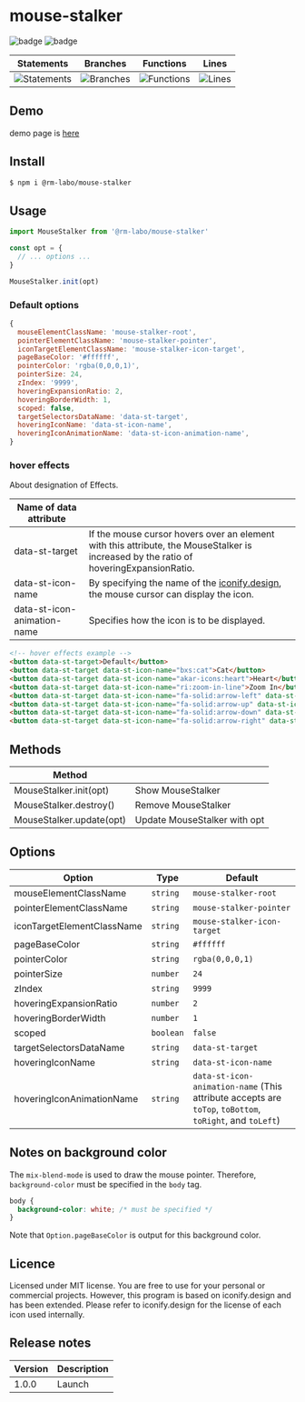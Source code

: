 # mouse-stalker

![badge](https://img.shields.io/badge/license-MIT-blue.svg?style=flat-square)
![badge](https://img.shields.io/badge/node-v16.14.2-green.svg?style=flat-square)

| Statements                  | Branches                | Functions                 | Lines             |
| --------------------------- | ----------------------- | ------------------------- | ----------------- |
| ![Statements](https://img.shields.io/badge/statements-6.89%25-red.svg?style=flat) | ![Branches](https://img.shields.io/badge/branches-13.33%25-red.svg?style=flat) | ![Functions](https://img.shields.io/badge/functions-3.33%25-red.svg?style=flat) | ![Lines](https://img.shields.io/badge/lines-6.66%25-red.svg?style=flat) |


## Demo

demo page is [here](http://rm-labo.github.io/mouse-stalker/)

## Install

```bash
$ npm i @rm-labo/mouse-stalker
```

## Usage

```js
import MouseStalker from '@rm-labo/mouse-stalker'

const opt = {
  // ... options ...
}

MouseStalker.init(opt)
```

### Default options

```js
{
  mouseElementClassName: 'mouse-stalker-root',
  pointerElementClassName: 'mouse-stalker-pointer',
  iconTargetElementClassName: 'mouse-stalker-icon-target',
  pageBaseColor: '#ffffff',
  pointerColor: 'rgba(0,0,0,1)',
  pointerSize: 24,
  zIndex: '9999',
  hoveringExpansionRatio: 2,
  hoveringBorderWidth: 1,
  scoped: false,
  targetSelectorsDataName: 'data-st-target',
  hoveringIconName: 'data-st-icon-name',
  hoveringIconAnimationName: 'data-st-icon-animation-name',
}
```

### hover effects

About designation of Effects.

| Name of data attribute      |                                                                                                                                       |
| --------------------------- | ------------------------------------------------------------------------------------------------------------------------------------- |
| data-st-target              | If the mouse cursor hovers over an element with this attribute, the MouseStalker is increased by the ratio of hoveringExpansionRatio. |
| data-st-icon-name           | By specifying the name of the [iconify.design](https://icon-sets.iconify.design/), the mouse cursor can display the icon.             |
| data-st-icon-animation-name | Specifies how the icon is to be displayed.                                                                                            |


```html
<!-- hover effects example -->
<button data-st-target>Default</button>
<button data-st-target data-st-icon-name="bxs:cat">Cat</button>
<button data-st-target data-st-icon-name="akar-icons:heart">Heart</button>
<button data-st-target data-st-icon-name="ri:zoom-in-line">Zoom In</button>
<button data-st-target data-st-icon-name="fa-solid:arrow-left" data-st-icon-animation-name="toLeft">Left Arrow</button>
<button data-st-target data-st-icon-name="fa-solid:arrow-up" data-st-icon-animation-name="toTop">Up Arrow</button>
<button data-st-target data-st-icon-name="fa-solid:arrow-down" data-st-icon-animation-name="toBottom">Down Arrow</button>
<button data-st-target data-st-icon-name="fa-solid:arrow-right" data-st-icon-animation-name="toRight">Right Arrow</button>
```

## Methods

| Method                   |                            |
| ------------------------ | -------------------------- |
| MouseStalker.init(opt)   | Show MouseStalker            |
| MouseStalker.destroy()   | Remove MouseStalker            |
| MouseStalker.update(opt) | Update MouseStalker with opt |



## Options

| Option                     | Type      | Default                                  |
| -------------------------- | --------- | ---------------------------------------- |
| mouseElementClassName      | `string`  | `mouse-stalker-root`                     |
| pointerElementClassName    | `string`  | `mouse-stalker-pointer`                  |
| iconTargetElementClassName | `string`  | `mouse-stalker-icon-target`              |
| pageBaseColor              | `string`  | `#ffffff`                                |
| pointerColor               | `string`  | `rgba(0,0,0,1)`                          |
| pointerSize                | `number`  | `24`                                     |
| zIndex                     | `string`  | `9999`                                   |
| hoveringExpansionRatio     | `number`  | `2`                                      |
| hoveringBorderWidth        | `number`  | `1`                                      |
| scoped                     | `boolean` | `false`                                  |
| targetSelectorsDataName    | `string`  | `data-st-target`              |
| hoveringIconName           | `string`  | `data-st-icon-name`           |
| hoveringIconAnimationName  | `string`  | `data-st-icon-animation-name` (This attribute accepts are `toTop`, `toBottom`, `toRight`, and `toLeft`) |

## Notes on background color

The `mix-blend-mode` is used to draw the mouse pointer.
Therefore, `background-color` must be specified in the `body` tag.

```css
body {
  background-color: white; /* must be specified */
}
```

Note that `Option.pageBaseColor` is output for this background color.


## Licence

Licensed under MIT license.
You are free to use for your personal or commercial projects.
However, this program is based on iconify.design and has been extended.
Please refer to iconify.design for the license of each icon used internally.

## Release notes

| Version | Description |
| ------- | ----------- |
| 1.0.0   | Launch      |